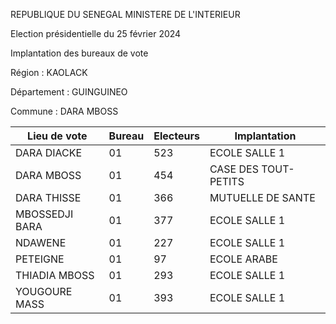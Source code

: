 REPUBLIQUE DU SENEGAL MINISTERE DE L'INTERIEUR

Election présidentielle du 25 février 2024

Implantation des bureaux de vote

Région : KAOLACK

Département : GUINGUINEO

Commune : DARA MBOSS

| Lieu de vote | Bureau | Electeurs | Implantation |
| - | - | - | - |
| DARA DIACKE | 01 | 523 | ECOLE SALLE 1 |
| DARA MBOSS | 01 | 454 | CASE DES TOUT-PETITS |
| DARA THISSE | 01 | 366 | MUTUELLE DE SANTE |
| MBOSSEDJI BARA | 01 | 377 | ECOLE SALLE 1 |
| NDAWENE | 01 | 227 | ECOLE SALLE 1 |
| PETEIGNE | 01 | 97 | ECOLE ARABE |
| THIADIA MBOSS | 01 | 293 | ECOLE SALLE 1 |
| YOUGOURE MASS | 01 | 393 | ECOLE SALLE 1 |

<!-- PageNumber="1/12" -->
